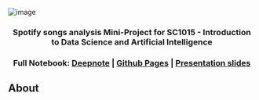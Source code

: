 ![image](https://user-images.githubusercontent.com/127273523/233362488-c313a575-baef-447d-ae40-7f178541c62c.png)

### <p align="center"> Spotify songs analysis Mini-Project for SC1015 - Introduction to Data Science and Artificial Intelligence </p>
### <p align="center"> Full Notebook: [Deepnote](https://deepnote.com/@sharpwoofer/Spotify-Song-fbb651de-0180-4974-bf12-6b77f183dd37)  | [Github Pages](https://sharpwoofer.github.io/spotify-song-popularity/) | [Presentation slides](https://www.canva.com/design/DAFfARgqvcs/cMUSk1pxaLH1cBAjkfyZ4w/view?utm_content=DAFfARgqvcs&utm_campaign=designshare&utm_medium=link&utm_source=publishsharelink)</p>

## About
